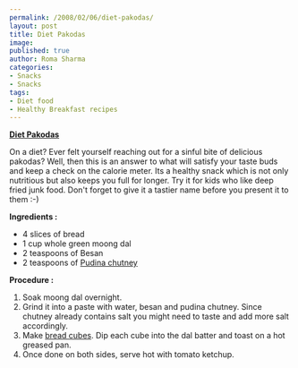 ```yaml
--- 
permalink: /2008/02/06/diet-pakodas/
layout: post
title: Diet Pakodas
image: 
published: true
author: Roma Sharma
categories: 
- Snacks
- Snacks
tags:
- Diet food
- Healthy Breakfast recipes
---
```

<span style="text-decoration:underline;"><strong>Diet Pakodas</strong></span>

On a diet? Ever felt yourself reaching out for a sinful bite of delicious pakodas? Well, then this is an answer to what will satisfy your taste buds and keep a check on the calorie meter. Its a healthy snack which is not only nutritious but also keeps you full for longer. Try it for kids who like deep fried junk food. Don't forget to give it a tastier name before you present it to them :-)

<strong>Ingredients :</strong>
<ul>
	<li>4 slices of bread</li>
	<li>1 cup whole green moong dal</li>
	<li>2 teaspoons of Besan</li>
	<li>2 teaspoons of <a href="http://romaspacenew.wordpress.com/2008/01/28/pudina-chutney/">Pudina chutney</a></li>
</ul>
<strong>Procedure :</strong>
<ol>
	<li>Soak moong dal overnight.</li>
	<li>Grind it into a paste with water, besan and pudina chutney. Since chutney already contains salt you might need to taste and add more salt accordingly.</li>
	<li>Make <a href="/2008/02/spring_toasts.jpg">bread cubes</a>. Dip each cube into the dal batter and toast on a hot greased pan.</li>
	<li>Once done on both sides, serve hot with tomato ketchup.</li>
</ol>
